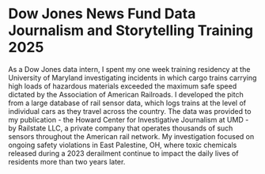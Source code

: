 # Dow Jones News Fund Data Journalism and Storytelling Training 2025

As a Dow Jones data intern, I spent my one week training residency at the University of Maryland investigating incidents in which cargo trains carrying high loads of hazardous materials exceeded the maximum safe speed dictated by the Association of American Railroads. I developed the pitch from a large database of rail sensor data, which logs trains at the level of individual cars as they travel across the country. The data was provided to my publication - the Howard Center for Investigative Journalism at UMD - by Railstate LLC, a private company that operates thousands of such sensors throughout the American rail network. My investigation focused on ongoing safety violations in East Palestine, OH, where toxic chemicals released during a 2023 derailment continue to impact the daily lives of residents more than two years later.

